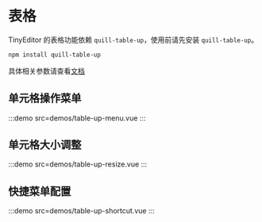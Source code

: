 # 表格

TinyEditor 的表格功能依赖 `quill-table-up`，使用前请先安装 `quill-table-up`。

```bash
npm install quill-table-up
```

具体相关参数请查看[文档](https://github.com/zzxming/quill-table-up?tab=readme-ov-file#usage)

## 单元格操作菜单

:::demo src=demos/table-up-menu.vue
:::

## 单元格大小调整

:::demo src=demos/table-up-resize.vue
:::

## 快捷菜单配置

:::demo src=demos/table-up-shortcut.vue
:::
